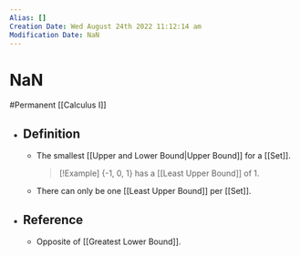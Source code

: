 ```yaml
---
Alias: []
Creation Date: Wed August 24th 2022 11:12:14 am 
Modification Date: NaN
---
```

# NaN
#Permanent [[Calculus I]]

- ## Definition
	- The smallest [[Upper and Lower Bound|Upper Bound]] for a [[Set]].
	  > [!Example]
	  > {-1, 0, 1} has a [[Least Upper Bound]] of 1.
	- There can only be one [[Least Upper Bound]] per [[Set]].
- ## Reference
	- Opposite of [[Greatest Lower Bound]].